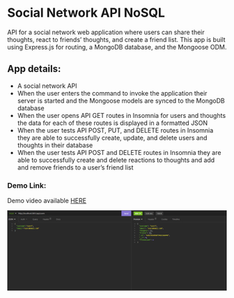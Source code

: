 # Social Network API NoSQL

 API for a social network web application where users can share their thoughts, react to friends’ thoughts, and create a friend list. This app is built using Express.js for routing, a MongoDB database, and the Mongoose ODM.
## App details:

- A social network API
- When the user enters the command to invoke the application their server is started and the Mongoose models are synced to the MongoDB database
- When the user opens API GET routes in Insomnia for users and thoughts the data for each of these routes is displayed in a formatted JSON
- When the user tests API POST, PUT, and DELETE routes in Insomnia they are able to successfully create, update, and delete users and thoughts in their database
- When the user tests API POST and DELETE routes in Insomnia they are able to successfully create and delete reactions to thoughts and add and remove friends to a user’s friend list

### Demo Link:


Demo video available [HERE](https://drive.google.com/file/d/1r9gybX9TPbCUZoIBx7qX4-SaY8JqL8Cn/view)




![readme.MD Layout](./assets/img/screenshot.png)


